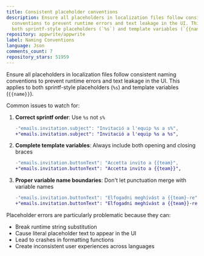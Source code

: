 ```yaml
---
title: Consistent placeholder conventions
description: Ensure all placeholders in localization files follow consistent naming
  conventions to prevent runtime errors and text leakage in the UI. This applies to
  both sprintf-style placeholders (`%s`) and template variables (`{{name}}`).
repository: appwrite/appwrite
label: Naming Conventions
language: Json
comments_count: 7
repository_stars: 51959
---
```


Ensure all placeholders in localization files follow consistent naming conventions to prevent runtime errors and text leakage in the UI. This applies to both sprintf-style placeholders (`%s`) and template variables (`{{name}}`).

Common issues to watch for:
1. **Correct sprintf order**: Use `%s` not `s%`
   ```diff
   -"emails.invitation.subject": "Invitació a l'equip %s a s%",
   +"emails.invitation.subject": "Invitació a l'equip %s a %s",
   ```

2. **Complete template variables**: Always include both opening and closing braces
   ```diff
   -"emails.invitation.buttonText": "Accetta invito a {{team}",
   +"emails.invitation.buttonText": "Accetta invito a {{team}}",
   ```
   
3. **Proper variable name boundaries**: Don't let punctuation merge with variable names
   ```diff
   -"emails.invitation.buttonText": "Elfogadni meghívást a {{team}-re",
   +"emails.invitation.buttonText": "Elfogadni meghívást a {{team}}-re",
   ```

Placeholder errors are particularly problematic because they can:
- Break runtime string substitution
- Cause literal placeholder text to appear in the UI
- Lead to crashes in formatting functions
- Create inconsistent user experiences across languages